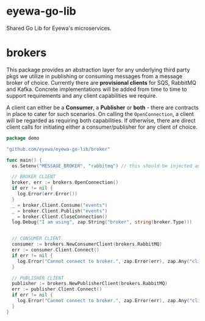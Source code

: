 # eyewa-go-lib
Shared Go Lib for Eyewa's microservices.

# brokers
This package provides an abstraction layer for any underlying third party pkgs we utilize in publishing or consuming messages from a message broker of choice. Currently there are **provisional clients** for SQS, RabbitMQ and Kafka. Concrete implementations will be added from time to time to support requirements and any client capabilities we require.

A client can either be a **Consumer**, a **Publisher** or **both** - there are contracts in place to cater for such scenarios. On calling the `OpenConnection`, a client will be regarded as requiring both capabilities. If otherwise, there are direct client calls for initiating either a consumer/publisher for any client of choice.


```go
package demo

"github.com/eyewa/eyewa-go-lib/broker"

func main() {
  os.Setenv("MESSAGE_BROKER", "rabbitmq") // this should be injected and not hardcoded.

  // BROKER CLIENT
  broker, err := brokers.OpenConnection()
  if err != nil {
    log.Error(err.Error())
  }
  _ = broker.Client.Consume("events")
  _ = broker.Client.Publish("events")
  _ = broker.Client.CloseConnection()
  log.Debug("I am using", zap.String("broker", string(broker.Type)))


  // CONSUMER CLIENT
  consumer := brokers.NewConsumerClient(brokers.RabbitMQ)
  err := consumer.Client.Connect()
  if err != nil {
    log.Error("Cannot connect to broker.", zap.Error(err), zap.Any("client", consumer.Client))
  }

  // PUBLISHER CLIENT
  publisher := brokers.NewPublisherClient(brokers.RabbitMQ)
  err := publisher.Client.Connect()
  if err != nil {
    log.Error("Cannot connect to broker.", zap.Error(err), zap.Any("client", publisher.Client))
  }
}
```
